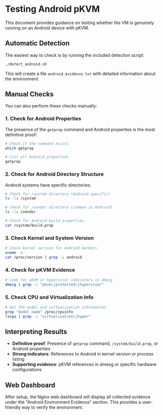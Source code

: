# Testing Android pKVM

This document provides guidance on testing whether the VM is genuinely running on an Android device with pKVM.

## Automatic Detection

The easiest way to check is by running the included detection script:

```bash
./detect_android.sh
```

This will create a file `android_evidence.txt` with detailed information about the environment.

## Manual Checks

You can also perform these checks manually:

### 1. Check for Android Properties

The presence of the `getprop` command and Android properties is the most definitive proof:

```bash
# Check if the command exists
which getprop

# List all Android properties
getprop
```

### 2. Check for Android Directory Structure

Android systems have specific directories:

```bash
# Check for /system directory (Android-specific)
ls -la /system

# Check for /vendor directory (common in Android)
ls -la /vendor

# Check for Android build properties
cat /system/build.prop
```

### 3. Check Kernel and System Version

```bash
# Check kernel version for Android markers
uname -a
cat /proc/version | grep -i android
```

### 4. Check for pKVM Evidence

```bash
# Look for pKVM or hypervisor indicators in dmesg
dmesg | grep -i "pkvm\|protected\|hypervisor"
```

### 5. Check CPU and Virtualization Info

```bash
# Get CPU model and virtualization information
grep "model name" /proc/cpuinfo
lscpu | grep -i "virtualization\|hyper"
```

## Interpreting Results

- **Definitive proof**: Presence of `getprop` command, `/system/build.prop`, or Android properties
- **Strong indicators**: References to Android in kernel version or process listing
- **Supporting evidence**: pKVM references in dmesg or specific hardware configurations

## Web Dashboard

After setup, the Nginx web dashboard will display all collected evidence under the "Android Environment Evidence" section. This provides a user-friendly way to verify the environment. 